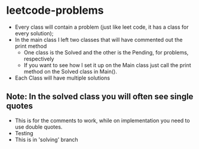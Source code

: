 # leetcode-problems

* Every class will contain a problem (just like leet code, it has a class for every solution);
* In the main class I left two classes that will have commented out the print method
  - One class is the Solved and the other is the Pending, for problems, respectively
  - If you want to see how I set it up on the Main class just call the print method on the Solved class in Main().
* Each Class will have multiple solutions

## Note: In the solved class you will often see single quotes
* This is for the comments to work, while on implementation you need to use double quotes.
* Testing 
* This is in 'solving' branch